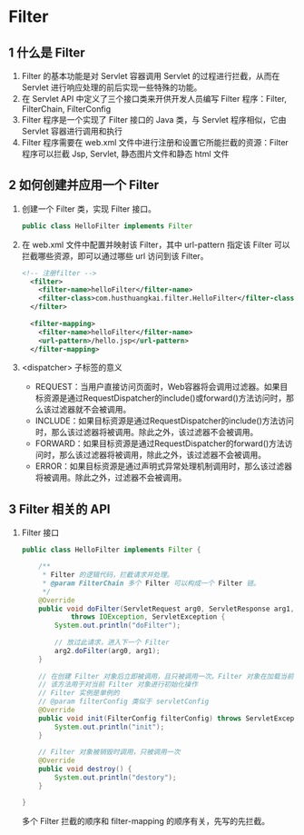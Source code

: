 # Filter

## 1 什么是 Filter

1. Filter 的基本功能是对 Servlet 容器调用 Servlet 的过程进行拦截，从而在 Servlet 进行响应处理的前后实现一些特殊的功能。
2. 在 Servlet API 中定义了三个接口类来开供开发人员编写 Filter 程序：Filter, FilterChain, FilterConfig
3. Filter 程序是一个实现了 Filter 接口的 Java 类，与 Servlet 程序相似，它由 Servlet 容器进行调用和执行
4. Filter 程序需要在 web.xml 文件中进行注册和设置它所能拦截的资源：Filter 程序可以拦截 Jsp, Servlet, 静态图片文件和静态 html 文件



## 2 如何创建并应用一个 Filter

1. 创建一个 Filter 类，实现 Filter  接口。

   ```java
   public class HelloFilter implements Filter
   ```

   

2. 在 web.xml 文件中配置并映射该 Filter，其中 url-pattern 指定该 Filter 可以拦截哪些资源，即可以通过哪些 url 访问到该 Filter。

   ```xml
   <!-- 注册filter -->
     <filter>
       <filter-name>helloFilter</filter-name>
       <filter-class>com.husthuangkai.filter.HelloFilter</filter-class>
     </filter>
     
     <filter-mapping>
       <filter-name>helloFilter</filter-name>
       <url-pattern>/hello.jsp</url-pattern>
     </filter-mapping>
   ```

3. \<dispatcher\> 子标签的意义

   - REQUEST：当用户直接访问页面时，Web容器将会调用过滤器。如果目标资源是通过RequestDispatcher的include()或forward()方法访问时，那么该过滤器就不会被调用。
   - INCLUDE：如果目标资源是通过RequestDispatcher的include()方法访问时，那么该过滤器将被调用。除此之外，该过滤器不会被调用。
   - FORWARD：如果目标资源是通过RequestDispatcher的forward()方法访问时，那么该过滤器将被调用，除此之外，该过滤器不会被调用。
   - ERROR：如果目标资源是通过声明式异常处理机制调用时，那么该过滤器将被调用。除此之外，过滤器不会被调用。



## 3 Filter 相关的 API

1. Filter 接口

   ```java
   public class HelloFilter implements Filter {
   
       /**
        * Filter 的逻辑代码，拦截请求并处理。
        * @param FilterChain 多个 Filter 可以构成一个 Filter 链。
        */
       @Override
       public void doFilter(ServletRequest arg0, ServletResponse arg1, FilterChain arg2)
               throws IOException, ServletException {
           System.out.println("doFilter");
           
           // 放过此请求，进入下一个 Filter
           arg2.doFilter(arg0, arg1);
       }
       
       // 在创建 Filter 对象后立即被调用，且只被调用一次。Filter 对象在加载当前 WEB 应用时即被创建
       // 该方法用于对当前 Filter 对象进行初始化操作
       // Filter 实例是单例的
       // @param filterConfig 类似于 servletConfig
       @Override
       public void init(FilterConfig filterConfig) throws ServletException {
           System.out.println("init");
       }
       
       // Filter 对象被销毁时调用，只被调用一次
       @Override
       public void destroy() {
           System.out.println("destory");
       }
   
   }
   ```

   多个 Filter  拦截的顺序和 filter-mapping 的顺序有关，先写的先拦截。

   